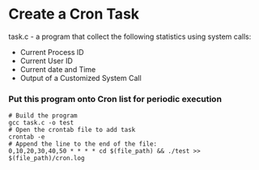 # Create a Cron Task

task.c - a program that collect the following statistics using system calls:

- Current Process ID
- Current User ID
- Current date and Time
- Output of a Customized System Call

### Put this program onto Cron list for periodic execution
    # Build the program
    gcc task.c -o test
    # Open the crontab file to add task
    crontab -e
    # Append the line to the end of the file:
    0,10,20,30,40,50 * * * * cd $(file_path) && ./test >> $(file_path)/cron.log
